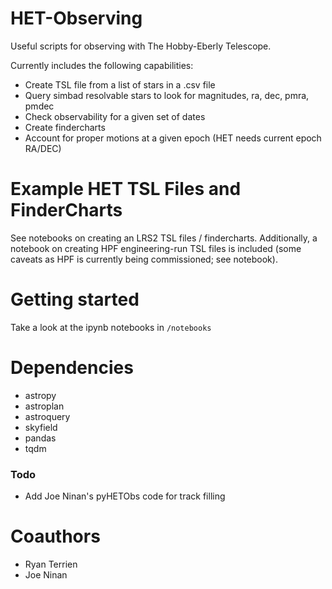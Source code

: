 # HET-Observing
Useful scripts for observing with The Hobby-Eberly Telescope.

Currently includes the following capabilities:
- Create TSL file from a list of stars in a .csv file
- Query simbad resolvable stars to look for magnitudes, ra, dec, pmra, pmdec
- Check observability for a given set of dates
- Create findercharts
- Account for proper motions at a given epoch (HET needs current epoch RA/DEC)

# Example HET TSL Files and FinderCharts
See notebooks on creating an LRS2 TSL files / findercharts.
Additionally, a notebook on creating HPF engineering-run TSL files is included (some caveats as HPF is currently being commissioned; see notebook).

# Getting started
Take a look at the ipynb notebooks in `/notebooks`

# Dependencies
- astropy
- astroplan
- astroquery
- skyfield
- pandas
- tqdm

### Todo
- Add Joe Ninan's pyHETObs code for track filling

# Coauthors
- Ryan Terrien
- Joe Ninan
